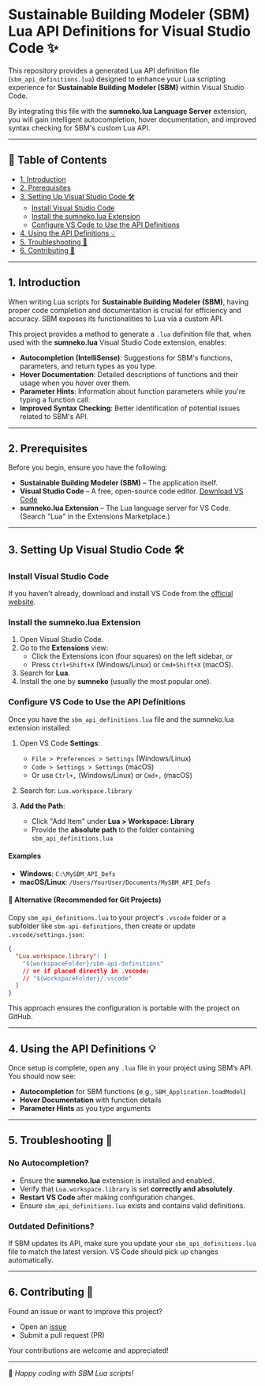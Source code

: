 # Sustainable Building Modeler (SBM) Lua API Definitions for Visual Studio Code ✨

This repository provides a generated Lua API definition file (`sbm_api_definitions.lua`) designed to enhance your Lua scripting experience for **Sustainable Building Modeler (SBM)** within Visual Studio Code.

By integrating this file with the **sumneko.lua Language Server** extension, you will gain intelligent autocompletion, hover documentation, and improved syntax checking for SBM's custom Lua API.

---

## 📑 Table of Contents

- [1. Introduction](#1-introduction)
- [2. Prerequisites](#2-prerequisites)
- [3. Setting Up Visual Studio Code 🛠️](#3-setting-up-visual-studio-code-️)
  - [Install Visual Studio Code](#install-visual-studio-code)
  - [Install the sumneko.lua Extension](#install-the-sumnekolua-extension)
  - [Configure VS Code to Use the API Definitions](#configure-vs-code-to-use-the-api-definitions)
- [4. Using the API Definitions 💡](#4-using-the-api-definitions-)
- [5. Troubleshooting 🐛](#5-troubleshooting-)
- [6. Contributing 🤝](#6-contributing-)

---

## 1. Introduction

When writing Lua scripts for **Sustainable Building Modeler (SBM)**, having proper code completion and documentation is crucial for efficiency and accuracy. SBM exposes its functionalities to Lua via a custom API.

This project provides a method to generate a `.lua` definition file that, when used with the **sumneko.lua** Visual Studio Code extension, enables:

- **Autocompletion (IntelliSense)**: Suggestions for SBM's functions, parameters, and return types as you type.
- **Hover Documentation**: Detailed descriptions of functions and their usage when you hover over them.
- **Parameter Hints**: Information about function parameters while you're typing a function call.
- **Improved Syntax Checking**: Better identification of potential issues related to SBM's API.

---

## 2. Prerequisites

Before you begin, ensure you have the following:

- **Sustainable Building Modeler (SBM)** – The application itself.
- **Visual Studio Code** – A free, open-source code editor. [Download VS Code](https://code.visualstudio.com)
- **sumneko.lua Extension** – The Lua language server for VS Code. (Search "Lua" in the Extensions Marketplace.)

---

## 3. Setting Up Visual Studio Code 🛠️

### Install Visual Studio Code

If you haven't already, download and install VS Code from the [official website](https://code.visualstudio.com).

### Install the sumneko.lua Extension

1. Open Visual Studio Code.
2. Go to the **Extensions** view:
   - Click the Extensions icon (four squares) on the left sidebar, or
   - Press `Ctrl+Shift+X` (Windows/Linux) or `Cmd+Shift+X` (macOS).
3. Search for **Lua**.
4. Install the one by **sumneko** (usually the most popular one).

### Configure VS Code to Use the API Definitions

Once you have the `sbm_api_definitions.lua` file and the sumneko.lua extension installed:

1. Open VS Code **Settings**:

   - `File > Preferences > Settings` (Windows/Linux)
   - `Code > Settings > Settings` (macOS)
   - Or use `Ctrl+,` (Windows/Linux) or `Cmd+,` (macOS)

2. Search for: `Lua.workspace.library`

3. **Add the Path**:

   - Click "Add Item" under **Lua > Workspace: Library**
   - Provide the **absolute path** to the folder containing `sbm_api_definitions.lua`

#### Examples

- **Windows**: `C:\MySBM_API_Defs`
- **macOS/Linux**: `/Users/YourUser/Documents/MySBM_API_Defs`

#### 🔁 Alternative (Recommended for Git Projects)

Copy `sbm_api_definitions.lua` to your project's `.vscode` folder or a subfolder like `sbm-api-definitions`, then create or update `.vscode/settings.json`:

```json
{
  "Lua.workspace.library": [
    "${workspaceFolder}/sbm-api-definitions"
    // or if placed directly in .vscode:
    // "${workspaceFolder}/.vscode"
  ]
}
```

This approach ensures the configuration is portable with the project on GitHub.

---

## 4. Using the API Definitions 💡

Once setup is complete, open any `.lua` file in your project using SBM’s API. You should now see:

- **Autocompletion** for SBM functions (e.g., `SBM_Application.loadModel`)
- **Hover Documentation** with function details
- **Parameter Hints** as you type arguments

---

## 5. Troubleshooting 🐛

### No Autocompletion?

- Ensure the **sumneko.lua** extension is installed and enabled.
- Verify that `Lua.workspace.library` is set **correctly and absolutely**.
- **Restart VS Code** after making configuration changes.
- Ensure `sbm_api_definitions.lua` exists and contains valid definitions.

### Outdated Definitions?

If SBM updates its API, make sure you update your `sbm_api_definitions.lua` file to match the latest version. VS Code should pick up changes automatically.

---

## 6. Contributing 🤝

Found an issue or want to improve this project?

- Open an [issue](https://github.com/your-repo/issues)
- Submit a pull request (PR)

Your contributions are welcome and appreciated!

---

📁 *Happy coding with SBM Lua scripts!*

